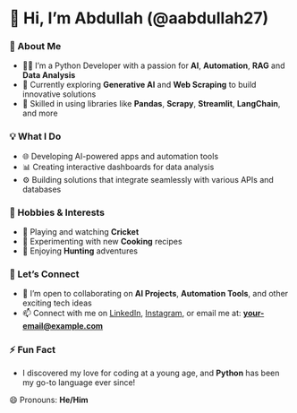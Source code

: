 # 👋 Hi, I’m Abdullah (@aabdullah27)

### 🚀 About Me
- 👨‍💻 I’m a Python Developer with a passion for **AI**, **Automation**, **RAG** and **Data Analysis**
- 🤖 Currently exploring **Generative AI** and **Web Scraping** to build innovative solutions
- 🐍 Skilled in using libraries like **Pandas**, **Scrapy**, **Streamlit**, **LangChain**, and more

### 💡 What I Do
- 🌐 Developing AI-powered apps and automation tools
- 📊 Creating interactive dashboards for data analysis
- ⚙️ Building solutions that integrate seamlessly with various APIs and databases

### 🎯 Hobbies & Interests
- 🏏 Playing and watching **Cricket**
- 🍳 Experimenting with new **Cooking** recipes
- 🏹 Enjoying **Hunting** adventures

### 💬 Let’s Connect
- 🤝 I’m open to collaborating on **AI Projects**, **Automation Tools**, and other exciting tech ideas
- 📫 Connect with me on [LinkedIn](https://www.linkedin.com/in/muhammad-abdullah-py-dev/), [Instagram](https://www.instagram.com/@abdllah._.77), or email me at: **your-email@example.com**

### ⚡ Fun Fact
- I discovered my love for coding at a young age, and **Python** has been my go-to language ever since!

😄 Pronouns: **He/Him**
